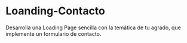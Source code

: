 # Loanding-Contacto
Desarrolla una Loading Page sencilla con la temática de tu agrado, que implemente un formulario de contacto.
